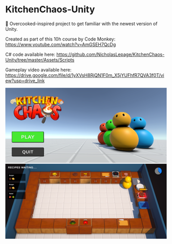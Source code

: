 # KitchenChaos-Unity

🍚 Overcooked-inspired project to get familiar with the newest version of Unity.

Created as part of this 10h course by Code Monkey: https://www.youtube.com/watch?v=AmGSEH7QcDg
 
C# code available here: https://github.com/NicholasLepage/KitchenChaos-Unity/tree/master/Assets/Scripts

Gameplay video available here: https://drive.google.com/file/d/1yXVsH8RjQN1F0m_X5jYUFhfR7QVA3f0T/view?usp=drive_link

![Main Menu Screenshot](Screenshots/KitchenChaos_MainMenu.png)
![Gameplay Screenshot](Screenshots/KitchenChaos_GameplayScreenshot.png)
